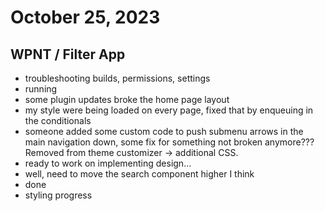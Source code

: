 # October 25, 2023

## WPNT / Filter App
- troubleshooting builds, permissions, settings
- running
- some plugin updates broke the home page layout
- my style were being loaded on every page, fixed that by enqueuing in the conditionals
- someone added some custom code to push submenu arrows in the  main navigation down, some fix for something not broken anymore??? Removed from theme customizer -> additional CSS.
- ready to work on implementing design...
- well, need to move the search component higher I think
- done
- styling progress
